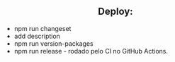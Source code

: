 <h2 align="center" style="text-decoration: none; border-bottom: none;">
  Deploy:
</h2>
<ul>
  <li>npm run changeset</li>
  <li>add description</li>
  <li>npm run version-packages</li>
  <li>npm run release - rodado pelo CI no GitHub Actions.</li>
</ul>
